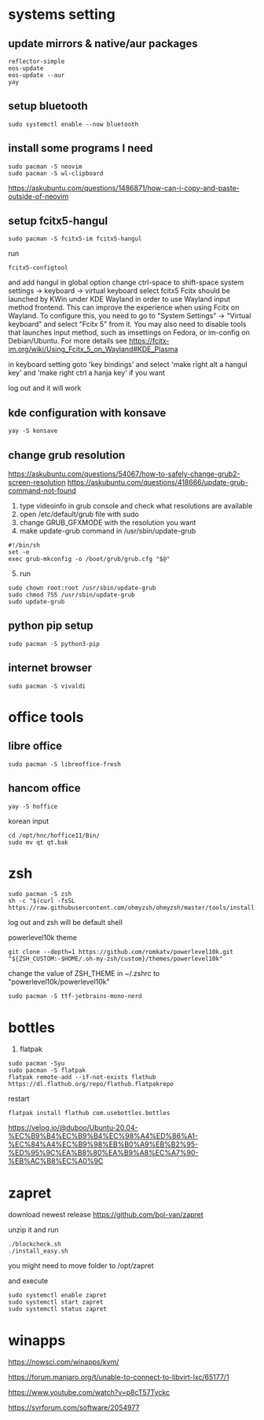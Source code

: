 # systems setting
## update mirrors & native/aur packages
```
reflector-simple
eos-update
eos-update --aur
yay
```

## setup bluetooth
```
sudo systemctl enable --now bluetooth
```

## install some programs I need
``` 
sudo pacman -S neovim 
sudo pacman -S wl-clipboard

```
https://askubuntu.com/questions/1486871/how-can-i-copy-and-paste-outside-of-neovim

## setup fcitx5-hangul
```
sudo pacman -S fcitx5-im fcitx5-hangul
```

run 
```
fcitx5-configtool
```
and add hangul
in global option change ctrl-space to shift-space
system settings -> keyboard -> virtual keyboard 
select fcitx5 
Fcitx should be launched by KWin under KDE Wayland in order to use Wayland input method frontend. This can improve the experience when using Fcitx on Wayland. To configure this, you need to go to "System Settings" -> "Virtual keyboard" and select "Fcitx 5" from it. You may also need to disable tools that launches input method, such as imsettings on Fedora, or im-config on Debian/Ubuntu. For more details see https://fcitx-im.org/wiki/Using_Fcitx_5_on_Wayland#KDE_Plasma 

in keyboard setting goto 'key bindings' and select 'make right alt a hangul key' and 'make right ctrl a hanja key' if you want


log out and it will work


## kde configuration with konsave
```
yay -S konsave
```

## change grub resolution
https://askubuntu.com/questions/54067/how-to-safely-change-grub2-screen-resolution
https://askubuntu.com/questions/418666/update-grub-command-not-found

1. type videoinfo in grub console and check what resolutions are available
2. open /etc/default/grub file with sudo
3. change GRUB_GFXMODE with the resolution you want
4. make update-grub command in /usr/sbin/update-grub
```
#!/bin/sh
set -e
exec grub-mkconfig -o /boot/grub/grub.cfg "$@"
```

5. run 
```
sudo chown root:root /usr/sbin/update-grub
sudo chmod 755 /usr/sbin/update-grub
sudo update-grub
```


## python pip setup
```
sudo pacman -S python3-pip
```



## internet browser
```
sudo pacman -S vivaldi
```


# office tools 
## libre office
```
sudo pacman -S libreoffice-fresh
```

## hancom office
```
yay -S hoffice
```
korean input
```
cd /opt/hnc/hoffice11/Bin/
sudo mv qt qt.bak
```


# zsh
``` 
sudo pacman -S zsh
sh -c "$(curl -fsSL https://raw.githubusercontent.com/ohmyzsh/ohmyzsh/master/tools/install.sh)"
```
log out and zsh will be default shell

powerlevel10k theme
```
git clone --depth=1 https://github.com/romkatv/powerlevel10k.git "${ZSH_CUSTOM:-$HOME/.oh-my-zsh/custom}/themes/powerlevel10k"
```
change the value of ZSH_THEME in ~/.zshrc to "powerlevel10k/powerlevel10k"


```
sudo pacman -S ttf-jetbrains-mono-nerd
```



# bottles
1. flatpak 
```
sudo pacman -Syu
sudo pacman -S flatpak
flatpak remote-add --if-not-exists flathub https://dl.flathub.org/repo/flathub.flatpakrepo
```
restart
```
flatpak install flathub com.usebottles.bottles
```


https://velog.io/@duboo/Ubuntu-20.04-%EC%B9%B4%EC%B9%B4%EC%98%A4%ED%86%A1-%EC%84%A4%EC%B9%98%EB%B0%A9%EB%B2%95-%ED%95%9C%EA%B8%80%EA%B9%A8%EC%A7%90-%EB%AC%B8%EC%A0%9C




# zapret
download newest release
https://github.com/bol-van/zapret

unzip it and run 
```
./blockcheck.sh
./install_easy.sh
```

you might need to move folder to /opt/zapret

and execute 
```
sudo systemctl enable zapret
sudo systemctl start zapret
sudo systemctl status zapret
```

# winapps
https://nowsci.com/winapps/kvm/

https://forum.manjaro.org/t/unable-to-connect-to-libvirt-lxc/65177/1

https://www.youtube.com/watch?v=p8cT57Tyckc

https://svrforum.com/software/2054977
